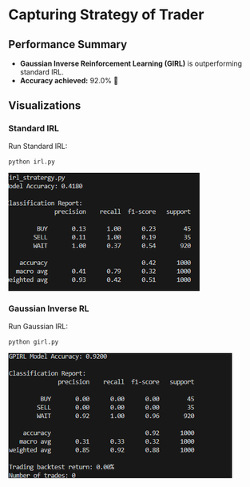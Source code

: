 # Capturing Strategy of Trader

## Performance Summary
- **Gaussian Inverse Reinforcement Learning (GIRL)** is outperforming standard IRL.
- **Accuracy achieved:** 92.0% 🎯

## Visualizations

### Standard IRL
Run Standard IRL:
```bash
python irl.py
```

![Standard IRL Results](https://github.com/MARESH001/Capturing-strategy-of-trader/blob/main/irl.png)

### Gaussian Inverse RL
Run Gaussian IRL:
```bash
python girl.py
```

![Gaussian IRL Results](https://github.com/MARESH001/Capturing-strategy-of-trader/blob/main/girl.png)
